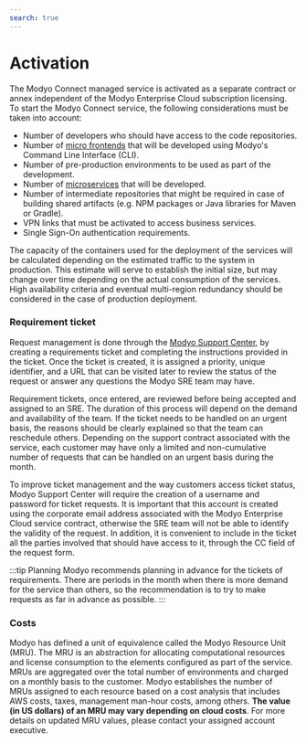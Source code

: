 ```yaml
---
search: true
---
```


# Activation

The Modyo Connect managed service is activated as a separate contract or annex independent of the Modyo Enterprise Cloud subscription licensing. To start the Modyo Connect service, the following considerations must be taken into account:

- Number of developers who should have access to the code repositories.
- Number of [micro frontends](/en/architecture/patterns/micro-frontend) that will be developed using Modyo's Command Line Interface (CLI).
- Number of pre-production environments to be used as part of the development.
- Number of [microservices](/en/architecture/patterns/microservice) that will be developed. 
- Number of intermediate repositories that might be required in case of building shared artifacts (e.g. NPM packages or Java libraries for Maven or Gradle).
- VPN links that must be activated to access business services.
- Single Sign-On authentication requirements.

The capacity of the containers used for the deployment of the services will be calculated depending on the estimated traffic to the system in production. This estimate will serve to establish the initial size, but may change over time depending on the actual consumption of the services. High availability criteria and eventual multi-region redundancy should be considered in the case of production deployment.

### Requirement ticket

Request management is done through the [Modyo Support Center](https://support.modyo.com), by creating a requirements ticket and completing the instructions provided in the ticket. Once the ticket is created, it is assigned a priority, unique identifier, and a URL that can be visited later to review the status of the request or answer any questions the Modyo SRE team may have.

Requirement tickets, once entered, are reviewed before being accepted and assigned to an SRE. The duration of this process will depend on the demand and availability of the team. If the ticket needs to be handled on an urgent basis, the reasons should be clearly explained so that the team can reschedule others. Depending on the support contract associated with the service, each customer may have only a limited and non-cumulative number of requests that can be handled on an urgent basis during the month.

To improve ticket management and the way customers access ticket status, Modyo Support Center will require the creation of a username and password for ticket requests. It is important that this account is created using the corporate email address associated with the Modyo Enterprise Cloud service contract, otherwise the SRE team will not be able to identify the validity of the request. In addition, it is convenient to include in the ticket all the parties involved that should have access to it, through the CC field of the request form.

:::tip Planning 
Modyo recommends planning in advance for the tickets of requirements. There are periods in the month when there is more demand for the service than others, so the recommendation is to try to make requests as far in advance as possible.
:::

### Costs

Modyo has defined a unit of equivalence called the Modyo Resource Unit (MRU). The MRU is an abstraction for allocating computational resources and license consumption to the elements configured as part of the service. MRUs are aggregated over the total number of environments and charged on a monthly basis to the customer. Modyo establishes the number of MRUs assigned to each resource based on a cost analysis that includes AWS costs, taxes, management man-hour costs, among others. **The value (in US dollars) of an MRU may vary depending on cloud costs**. For more details on updated MRU values, please contact your assigned account executive.
